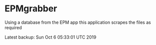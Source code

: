 # EPMgrabber
Using a database from the EPM app this application scrapes the files as required


Latest backup: Sun Oct 6 05:33:01 UTC 2019
